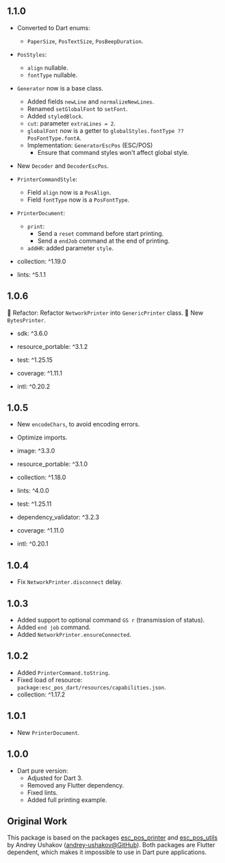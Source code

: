 ## 1.1.0

- Converted to Dart enums:
  - `PaperSize`, `PosTextSize`, `PosBeepDuration`.

- `PosStyles`:
  - `align` nullable.
  - `fontType` nullable.

- `Generator` now is a base class.
  - Added fields `newLine` and `normalizeNewLines`.
  - Renamed `setGlobalFont` to `setFont`.
  - Added `styledBlock`.
  - `cut`: parameter `extraLines = 2`.
  - `globalFont` now is a getter to `globalStyles.fontType ?? PosFontType.fontA`.
  - Implementation: `GeneratorEscPos` (ESC/POS)
    - Ensure that command styles won't affect global style.

- New `Decoder` and `DecoderEscPos`.

- `PrinterCommandStyle`:
  - Field `align` now is a `PosAlign`.
  - Field `fontType` now is a `PosFontType`.

- `PrinterDocument`:
  - `print`:
    - Send a `reset` command before start printing.
    - Send a `endJob` command at the end of printing.
  - `addHR`: added parameter `style`.

- collection: ^1.19.0
- lints: ^5.1.1

## 1.0.6

🚀 Refactor: Refactor `NetworkPrinter` into `GenericPrinter` class.
🚀 New `BytesPrinter`.

- sdk: ^3.6.0

- resource_portable: ^3.1.2

- test: ^1.25.15
- coverage: ^1.11.1
- intl: ^0.20.2

## 1.0.5

- New `encodeChars`, to avoid encoding errors.

- Optimize imports.

- image: ^3.3.0
- resource_portable: ^3.1.0
- collection: ^1.18.0

- lints: ^4.0.0
- test: ^1.25.11
- dependency_validator: ^3.2.3
- coverage: ^1.11.0
- intl: ^0.20.1

## 1.0.4

- Fix `NetworkPrinter.disconnect` delay.

## 1.0.3

- Added support to optional command `GS r` (transmission of status).
- Added `end job` command.
- Added `NetworkPrinter.ensureConnected`.

## 1.0.2

- Added `PrinterCommand.toString`.
- Fixed load of resource: `package:esc_pos_dart/resources/capabilities.json`.
- collection: ^1.17.2

## 1.0.1

- New `PrinterDocument`.

## 1.0.0

- Dart pure version:
  - Adjusted for Dart 3.
  - Removed any Flutter dependency.
  - Fixed lints.
  - Added full printing example.

## Original Work

This package is based on the packages [esc_pos_printer](https://github.com/andrey-ushakov/esc_pos_printer) and
[esc_pos_utils](https://github.com/andrey-ushakov/esc_pos_utils) by
Andrey Ushakov ([andrey-ushakov@GitHub](https://github.com/andrey-ushakov)).
Both packages are Flutter dependent, which makes it impossible to use in Dart pure applications.

[esc_pos_printer]: https://github.com/andrey-ushakov/esc_pos_printer
[esc_pos_utils]: https://github.com/andrey-ushakov/esc_pos_utils


